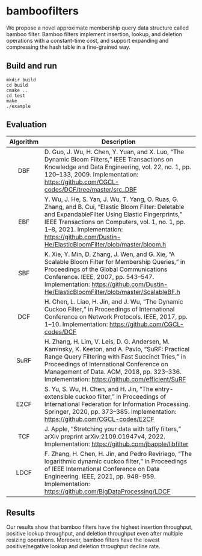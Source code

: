 # bamboofilters

We propose a novel approximate membership query data structure called bamboo filter. Bamboo filters implement insertion, lookup, and deletion operations with a constant-time cost, and support expanding and compressing the hash table in a fine-grained way. 

## Build and run

```
mkdir build
cd build
cmake ..
cd test
make
./example
```

## Evaluation

|Algorithm| Description|
|:----:|----|
|DBF|D. Guo, J. Wu, H. Chen, Y. Yuan, and X. Luo, “The Dynamic Bloom Filters,” IEEE Transactions on Knowledge and Data Engineering, vol. 22, no. 1, pp. 120–133, 2009. Implementation: https://github.com/CGCL-codes/DCF/tree/master/src_DBF|
|EBF|Y. Wu, J. He, S. Yan, J. Wu, T. Yang, O. Ruas, G. Zhang, and B. Cui, “Elastic Bloom Filter: Deletable and ExpandableFilter Using Elastic Fingerprints,” IEEE Transactions on Computers, vol. 1, no. 1, pp. 1–8, 2021. Implementation: https://github.com/Dustin-He/ElasticBloomFilter/blob/master/bloom.h|
|SBF|K. Xie, Y. Min, D. Zhang, J. Wen, and G. Xie, “A Scalable Bloom Filter for Membership Queries,” in Proceedings of the Global Communications Conference. IEEE, 2007, pp. 543–547. Implementation: https://github.com/Dustin-He/ElasticBloomFilter/blob/master/ScalableBF.h|
|DCF|H. Chen, L. Liao, H. Jin, and J. Wu, “The Dynamic Cuckoo Filter,” in Proceedings of International Conference on Network Protocols. IEEE, 2017, pp. 1–10. Implementation: https://github.com/CGCL-codes/DCF|
|SuRF|H. Zhang, H. Lim, V. Leis, D. G. Andersen, M. Kaminsky, K. Keeton, and A. Pavlo, “SuRF: Practical Range Query Filtering with Fast Succinct Tries,” in Proceedings of International Conference on Management of Data. ACM, 2018, pp. 323–336. Implementation: https://github.com/efficient/SuRF|
|E2CF|S. Yu, S. Wu, H. Chen, and H. Jin, “The entry-extensible cuckoo filter,” in Proceedings of International Federation for Information Processing. Springer, 2020, pp. 373–385. Implementation: https://github.com/CGCL-codes/E2CF|
|TCF|J. Apple, “Stretching your data with taffy filters,” arXiv preprint arXiv:2109.01947v4, 2022. Implementation: https://github.com/jbapple/libfilter|
|LDCF|F. Zhang, H. Chen, H. Jin, and Pedro Reviriego, “The logarithmic dynamic cuckoo filter,” in Proceedings of IEEE International Conference on Data Engineering. IEEE, 2021, pp. 948-959. Implementation: https://github.com/BigDataProcessing/LDCF|


## Results

Our results show that bamboo filters have the highest insertion throughput, positive lookup throughput, and deletion throughput even after multiple resizing operations. Moreover, bamboo filters have the lowest positive/negative lookup and deletion throughput decline rate.